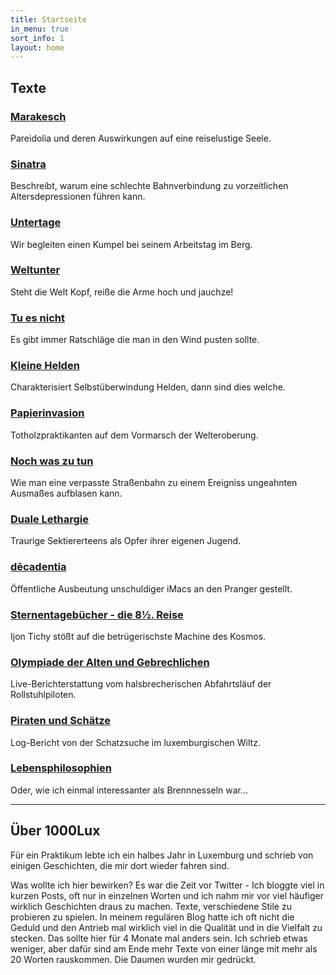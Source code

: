 ```yaml
---
title: Startseite
in_menu: true
sort_info: 1
layout: home
---
```


## Texte

### [Marakesch](/marakesch.html)

Pareidolia und deren Auswirkungen auf eine reiselustige Seele.

### [Sinatra](/sinatra.html)

Beschreibt, warum eine schlechte Bahnverbindung zu vorzeitlichen Altersdepressionen führen kann.

### [Untertage](/untertage.html)

Wir begleiten einen Kumpel bei seinem Arbeitstag im Berg.

### [Weltunter](/weltueber.html)

Steht die Welt Kopf, reiße die Arme hoch und jauchze!

### [Tu es nicht](/tu-es-nicht.html)

Es gibt immer Ratschläge die man in den Wind pusten sollte.

### [Kleine Helden](kleine-helden.html)

Charakterisiert Selbstüberwindung Helden, dann sind dies welche.

### [Papierinvasion](/papierinvasion.html)

Totholzpraktikanten auf dem Vormarsch der Welteroberung.

### [Noch was zu tun](/noch-was-zu-tun.html)

Wie man eine verpasste Straßenbahn zu einem Ereigniss ungeahnten Ausmaßes aufblasen kann.

### [Duale Lethargie](/duale-lethargie.html)

Traurige Sektiererteens als Opfer ihrer eigenen Jugend.

### [dēcadentia](decadentia.html)

Öffentliche Ausbeutung unschuldiger iMacs an den Pranger gestellt.

### [Sternentagebücher - die 8½. Reise](/sternentagebuecher-die-8einhalbte-reise.html)

Ijon Tichy stößt auf die betrügerischste Machine des Kosmos.

### [Olympiade der Alten und Gebrechlichen](/olympiade-der-alten-und-gebrechlichen.html)

Live-Berichterstattung vom halsbrecherischen Abfahrtsläuf der Rollstuhlpiloten.

### [Piraten und Schätze](/piraten-und-schaetze.html)

Log-Bericht von der Schatzsuche im luxemburgischen Wiltz.

### [Lebensphilosophien](/lebensphilosophien.html)

Oder, wie ich einmal interessanter als Brennnesseln war…

---


## Über 1000Lux

Für ein Praktikum lebte ich ein halbes Jahr in Luxemburg und schrieb von einigen Geschichten, die mir dort wieder fahren sind.

Was wollte ich hier bewirken? Es war die Zeit vor Twitter - Ich bloggte viel in kurzen Posts, oft nur in einzelnen Worten und ich nahm mir vor viel häufiger wirklich Geschichten draus zu machen. Texte, verschiedene Stile zu probieren zu spielen. In meinem regulären Blog hatte ich oft nicht die Geduld und den Antrieb mal wirklich viel in die Qualität und in die Vielfalt zu stecken. Das sollte hier für 4 Monate mal anders sein. Ich schrieb etwas weniger, aber dafür sind am Ende mehr Texte von einer länge mit mehr als 20 Worten rauskommen. Die Daumen wurden mir gedrückt.